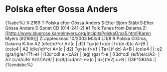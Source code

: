 # Polska efter Gossa Anders

{%abc%}
X:2169
T:Polska efter Gössa Anders
S:Efter Björn Ståbi
S:Efter Gössa Anders
D:Sonet CD (014-241-2) #1 Folk Tunes from Dalarna
Z:[[http://www.bluerose.karenlmyers.org/IncipitsPolskaOrsa5.html|Karen Myers (#2169)]]
Z:Upptecknad 10/2003
M:3/4
L:1/8
R:Polska
O:Orsa, Dalarna
K:Am
A2 (d/e/)d/^c/ A>(c | d2) Tg>(e f>)(e | f>)(e d)(c A>)B | (ce)e4 |
A2 (d/e/)d/^c/ A>(c | d2) Tg>(e f>)(f | Ta>)(f dc) A>B | (ce)e4 |
|: e2 (g/a/)g/e/ (Tf>e) | ((3d^cd) e>(cA2) | (eg) (ga) f>e | ((3d^cd) (e/f/)e/c/A2- |
A2 (c/d/c/B/ A/G/)A/B/ | (c/B/)c/d/e2- e>(c | d>)(fe2) c>B | ((3E^GB)A4 :|
{%endabc%}

